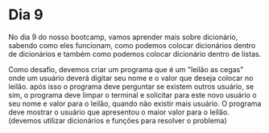 # Dia 9
No dia 9 do nosso bootcamp, vamos aprender mais sobre dicionário, sabendo como eles funcionam, como podemos colocar dicionários dentro de dicionários e também como podemos colocar dicionário dentro de listas.

Como desafio, devemos criar um programa que é um "leilão as cegas" onde um usuário deverá digitar seu nome e o valor que deseja colocar no leilão. após isso o programa deve perguntar se existem outros usuário, se sim, o programa deve limpar o terminal e solicitar para este novo usuário o seu nome e valor para o leilão, quando não existir mais usuário.
O programa deve mostrar o usuário que apresentou o maior valor para o leilão. (devemos utilizar dicionários e funções para resolver o problema)